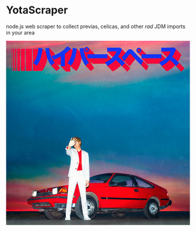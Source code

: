 # YotaScraper
node.js web scraper to collect previas, celicas, and other _rad_ JDM imports in your area

![Beck's HyperSpace album featuring an '88 All-Trac Celica](https://github.com/LivInAbsurdism/YotaScraper/blob/master/Hyperspace_Yota.jpg)
